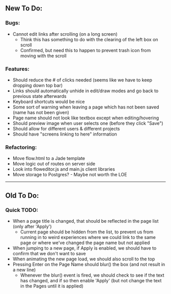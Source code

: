


## New To Do: ##

### Bugs: ###
- Cannot edit links after scrolling (on a long screen)
  - Think this has something to do with the clearing of the left box on scroll
  - Confirmed, but need this to happen to prevent trash icon from moving with the scroll
### Features: ###
- Should reduce the # of clicks needed (seems like we have to keep dropping down top bar)
- Links should automatically unhide in edit/draw modes and go back to previous state afterwards
- Keyboard shortcuts would be nice
- Some sort of warning when leaving a page which has not been saved (name has not been given)
- Page name should not look like textbox except when editing/hovering
- Should preview image when user selects one (before they click "Save")
- Should allow for different users & different projects
- Should have "screens linking to here" information


### Refactoring: ###
- Move flow.html to a Jade template
- Move logic out of routes on server side
- Look into floweditor.js and main.js client libraries
- Move storage to Postgres? - Maybe not worth the LOE

---

## Old To Do: ##

### Quick TODO: ###
- When a page title is changed, that should be reflected in the page list (only after 'Apply')
  - Current page should be hidden from the list, to prevent us from running in to weird experiences where we could link to the same page or where we've changed the page name but not applied
- When jumping to a new page, if Apply is enabled, we should have to confirm that we don't want to save
- When animating the new page load, we should also scroll to the top
- Pressing Enter on the Page Name should blur() the box (and not result in a new line)
  - Whenever the blur() event is fired, we should check to see if the text has changed, and if so then enable 'Apply' (but not change the text in the Pages until it is applied)